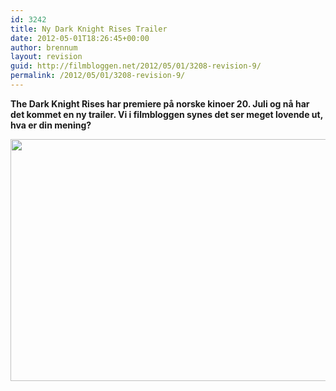 ```yaml
---
id: 3242
title: Ny Dark Knight Rises Trailer
date: 2012-05-01T18:26:45+00:00
author: brennum
layout: revision
guid: http://filmbloggen.net/2012/05/01/3208-revision-9/
permalink: /2012/05/01/3208-revision-9/
---
```

**The Dark Knight Rises har premiere på norske kinoer 20. Juli og nå har det kommet en ny trailer. Vi i filmbloggen synes det ser meget lovende ut, hva er din mening?**

<!--more-->

<a href="http://filmbloggen.net/?attachment_id=3237" rel="attachment wp-att-3237"><img class="alignnone size-large wp-image-3237" src="http://filmbloggen.net/wp-content/uploads//2012/05/Bane-Batman-The-Dark-Knight-Rises-Tom-Hardy-2560x1600-620x387.jpg" alt="" width="620" height="387" /></a>